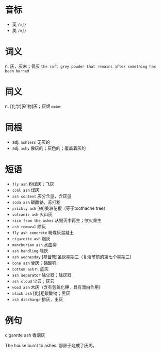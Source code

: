 # 音标

- 英 `/æʃ/`
- 美 `/æʃ/`

# 词义

n. 灰，灰末；骨灰
`the soft grey powder that remains after something has been burned`

# 同义

n. [化学][矿物]灰；灰烬
`ember`

# 同根

- adj. `ashless` 无灰的
- adj. `ashy` 像灰的；灰色的；覆盖着灰的

# 短语

- `fly ash` 粉煤灰；飞灰
- `coal ash` 煤灰
- `ash content` 灰分含量，含灰量
- `soda ash` 碳酸钠，苏打粉
- `prickly ash` [植]美洲花椒（等于toothache tree）
- `volcanic ash` 火山灰
- `rise from the ashes` 从毁灭中再生；欲火重生
- `ash removal` 除灰
- `fly ash concrete` 粉煤灰混凝土
- `cigarette ash` 烟灰
- `manchurian ash` 水曲柳
- `ash handling` 除灰
- `ash wednesday` [基督教]圣灰星期三（复活节前的第七个星期三）
- `bone ash` 骨灰；磷酸钙
- `bottom ash` n. 底灰
- `ash separator` 除尘器；除灰器
- `ash cloud` 尘云；灰云
- `wood ash` 木灰（含有氢氧化钾，具有漂白作用）
- `black ash` [化]粗碳酸钠；黑灰
- `ash discharge` 排灰，出灰

# 例句

cigarette ash
香烟灰

The house burnt to ashes.
那房子烧成了灰烬。



